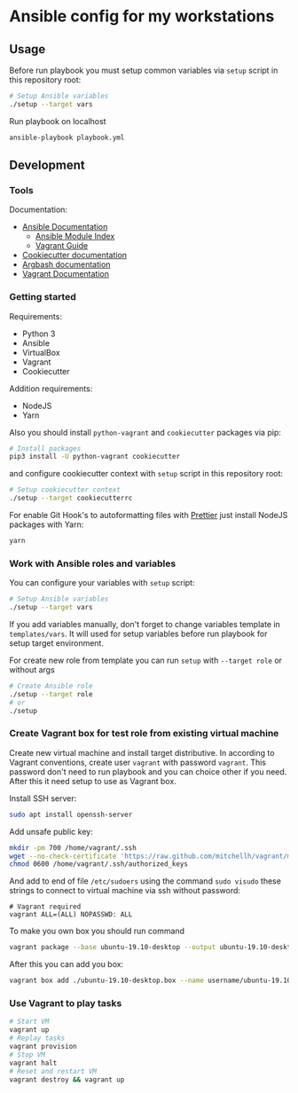 # Ansible config for my workstations

## Usage

Before run playbook you must setup common variables via `setup` script in this repository root:

```bash
# Setup Ansible variables
./setup --target vars
```

Run playbook on localhost

```bash
ansible-playbook playbook.yml
```

## Development

### Tools

Documentation:

- [Ansible Documentation](https://docs.ansible.com/ansible/latest/index.html)
  - [Ansible Module Index](https://docs.ansible.com/ansible/latest/modules/modules_by_category.html)
  - [Vagrant Guide](https://docs.ansible.com/ansible/latest/scenario_guides/guide_vagrant.html)
- [Cookiecutter documentation](https://cookiecutter.readthedocs.io/en/latest/readme.html)
- [Argbash documentation](https://argbash.readthedocs.io/en/stable/)
- [Vagrant Documentation](https://www.vagrantup.com/docs/)

### Getting started

Requirements:

- Python 3
- Ansible
- VirtualBox
- Vagrant
- Cookiecutter

Addition requirements:

- NodeJS
- Yarn

Also you should install `python-vagrant` and `cookiecutter` packages via pip:

```bash
# Install packages
pip3 install -U python-vagrant cookiecutter
```

and configure cookiecutter context with `setup` script in this repository root:

```bash
# Setup cookiecutter context
./setup --target cookiecutterrc
```

For enable Git Hook's to autoformatting files with [Prettier](https://prettier.io/) just install NodeJS packages with
Yarn:

```bash
yarn
```

### Work with Ansible roles and variables

You can configure your variables with `setup` script:

```bash
# Setup Ansible variables
./setup --target vars
```

If you add variables manually, don't forget to change variables template in `templates/vars`. It will used for setup
variables before run playbook for setup target environment.

For create new role from template you can run `setup` with `--target role` or without args

```bash
# Create Ansible role
./setup --target role
# or
./setup
```

### Create Vagrant box for test role from existing virtual machine

Create new virtual machine and install target distributive. In according to Vagrant conventions, create user `vagrant`
with password `vagrant`. This password don't need to run playbook and you can choice other if you need. After this it
need setup to use as Vagrant box.

Install SSH server:

```bash
sudo apt install openssh-server
```

Add unsafe public key:

```bash
mkdir -pm 700 /home/vagrant/.ssh
wget --no-check-certificate 'https://raw.github.com/mitchellh/vagrant/master/keys/vagrant.pub' -O /home/vagrant/.ssh/authorized_keys
chmod 0600 /home/vagrant/.ssh/authorized_keys
```

And add to end of file `/etc/sudoers` using the command `sudo visudo` these strings to connect to virtual machine via
ssh without password:

```
# Vagrant required
vagrant ALL=(ALL) NOPASSWD: ALL
```

To make you own box you should run command

```bash
vagrant package --base ubuntu-19.10-desktop --output ubuntu-19.10-desktop.box
```

After this you can add you box:

```bash
vagrant box add ./ubuntu-19.10-desktop.box --name username/ubuntu-19.10-desktop
```

### Use Vagrant to play tasks

```bash
# Start VM
vagrant up
# Replay tasks
vagrant provision
# Stop VM
vagrant halt
# Reset and restart VM
vagrant destroy && vagrant up
```
